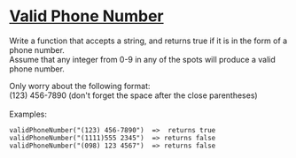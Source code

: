 # [Valid Phone Number](https://www.codewars.com/kata/valid-phone-number "https://www.codewars.com/kata/525f47c79f2f25a4db000025")

Write a function that accepts a string, and returns true if it is in the form of a phone number. <br/>Assume that any integer from 0-9 in any of the spots will produce a valid phone number.<br/>

Only worry about the following format:<br/>
(123) 456-7890   (don't forget the space after the close parentheses) <br/> <br/>
Examples:

```
validPhoneNumber("(123) 456-7890")  =>  returns true
validPhoneNumber("(1111)555 2345")  => returns false
validPhoneNumber("(098) 123 4567")  => returns false
```